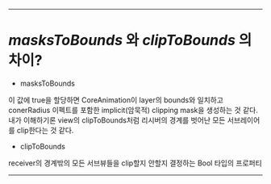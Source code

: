 ----
# _masksToBounds_ 와 _clipToBounds_ 의 차이?
- masksToBounds

이 값에 true을 할당하면 CoreAnimation이 layer의 bounds와 일치하고 conerRadius 이펙트를 포함한 implicit(암묵적) clipping mask을 생성하는 것 같다. 내가 이해하기론 view의 clipToBounds처럼 리시버의 경계를 벗어난 모든 서브레이어를 clip한다는 것 같다. 

- clipToBounds

receiver의 경계밖의 모든 서브뷰들을 clip할지 안할지 결정하는 Bool 타입의 프로퍼티

----



